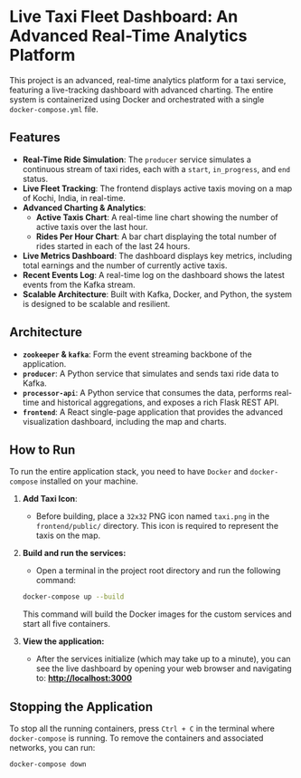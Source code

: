 # Live Taxi Fleet Dashboard: An Advanced Real-Time Analytics Platform

This project is an advanced, real-time analytics platform for a taxi service, featuring a live-tracking dashboard with advanced charting. The entire system is containerized using Docker and orchestrated with a single `docker-compose.yml` file.

## Features

- **Real-Time Ride Simulation**: The `producer` service simulates a continuous stream of taxi rides, each with a `start`, `in_progress`, and `end` status.
- **Live Fleet Tracking**: The frontend displays active taxis moving on a map of Kochi, India, in real-time.
- **Advanced Charting & Analytics**:
  - **Active Taxis Chart**: A real-time line chart showing the number of active taxis over the last hour.
  - **Rides Per Hour Chart**: A bar chart displaying the total number of rides started in each of the last 24 hours.
- **Live Metrics Dashboard**: The dashboard displays key metrics, including total earnings and the number of currently active taxis.
- **Recent Events Log**: A real-time log on the dashboard shows the latest events from the Kafka stream.
- **Scalable Architecture**: Built with Kafka, Docker, and Python, the system is designed to be scalable and resilient.

## Architecture

- **`zookeeper` & `kafka`**: Form the event streaming backbone of the application.
- **`producer`**: A Python service that simulates and sends taxi ride data to Kafka.
- **`processor-api`**: A Python service that consumes the data, performs real-time and historical aggregations, and exposes a rich Flask REST API.
- **`frontend`**: A React single-page application that provides the advanced visualization dashboard, including the map and charts.

## How to Run

To run the entire application stack, you need to have `Docker` and `docker-compose` installed on your machine.

1. **Add Taxi Icon**:
   - Before building, place a `32x32` PNG icon named `taxi.png` in the `frontend/public/` directory. This icon is required to represent the taxis on the map.

2. **Build and run the services:**
   - Open a terminal in the project root directory and run the following command:
   ```sh
   docker-compose up --build
   ```
   This command will build the Docker images for the custom services and start all five containers.

3. **View the application:**
   - After the services initialize (which may take up to a minute), you can see the live dashboard by opening your web browser and navigating to:
     **[http://localhost:3000](http://localhost:3000)**

## Stopping the Application

To stop all the running containers, press `Ctrl + C` in the terminal where `docker-compose` is running. To remove the containers and associated networks, you can run:
```sh
docker-compose down
```
